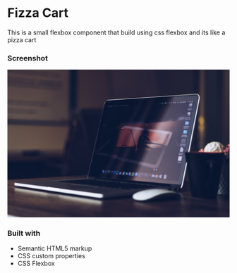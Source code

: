 # Fizza Cart

This is a small flexbox component that build using css flexbox and its like a pizza cart

### Screenshot

<!-- ![](./flexbox-fizza-cart/screenshot/screenshot.jpg) -->

![Github Banner](./flexbox-fizza-cart/screenshot/screenshot.jpg)

### Built with

- Semantic HTML5 markup
- CSS custom properties
- CSS Flexbox
